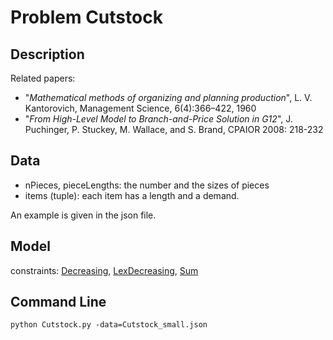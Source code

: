 # Problem Cutstock
## Description

Related papers:
 - "*Mathematical methods of organizing and planning production*", L. V. Kantorovich, Management Science, 6(4):366–422, 1960
 - "*From High-Level Model to Branch-and-Price Solution in G12*", J. Puchinger, P. Stuckey, M. Wallace, and S. Brand, CPAIOR 2008: 218-232

## Data
 - nPieces, pieceLengths: the number and the sizes of pieces
 - items (tuple): each item has a length and a demand.

An example is given in the json file.

## Model
  constraints: [Decreasing](http://pycsp.org/documentation/constraints/Decreasing), [LexDecreasing](http://pycsp.org/documentation/constraints/LexDecreasing), [Sum](http://pycsp.org/documentation/constraints/Sum)

## Command Line
```
python Cutstock.py -data=Cutstock_small.json
